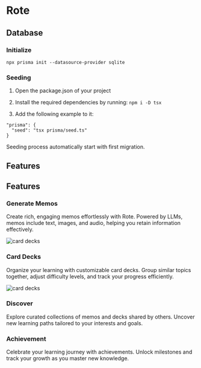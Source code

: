 # Rote

## Database

### Initialize

`npx prisma init --datasource-provider sqlite`

### Seeding

1. Open the package.json of your project

2. Install the required dependencies by running:
   `npm i -D tsx`
3. Add the following example to it:

```
"prisma": {
  "seed": "tsx prisma/seed.ts"
}
```

Seeding process automatically start with first migration.

## Features

## Features

### Generate Memos
Create rich, engaging memos effortlessly with Rote. Powered by LLMs, memos include text, images, and audio, helping you retain information effectively.

![card decks](https://fly.storage.tigris.dev/vite/Rote/generate-memos.png)

### Card Decks
Organize your learning with customizable card decks. Group similar topics together, adjust difficulty levels, and track your progress efficiently.

![card decks](https://fly.storage.tigris.dev/vite/Rote/card-decks.png)

### Discover
Explore curated collections of memos and decks shared by others. Uncover new learning paths tailored to your interests and goals.

### Achievement
Celebrate your learning journey with achievements. Unlock milestones and track your growth as you master new knowledge.  
